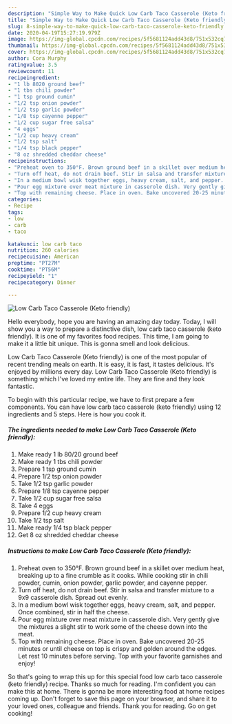 ```yaml
---
description: "Simple Way to Make Quick Low Carb Taco Casserole (Keto friendly)"
title: "Simple Way to Make Quick Low Carb Taco Casserole (Keto friendly)"
slug: 8-simple-way-to-make-quick-low-carb-taco-casserole-keto-friendly
date: 2020-04-19T15:27:19.979Z
image: https://img-global.cpcdn.com/recipes/5f5681124add43d8/751x532cq70/low-carb-taco-casserole-keto-friendly-recipe-main-photo.jpg
thumbnail: https://img-global.cpcdn.com/recipes/5f5681124add43d8/751x532cq70/low-carb-taco-casserole-keto-friendly-recipe-main-photo.jpg
cover: https://img-global.cpcdn.com/recipes/5f5681124add43d8/751x532cq70/low-carb-taco-casserole-keto-friendly-recipe-main-photo.jpg
author: Cora Murphy
ratingvalue: 3.5
reviewcount: 11
recipeingredient:
- "1 lb 8020 ground beef"
- "1 tbs chili powder"
- "1 tsp ground cumin"
- "1/2 tsp onion powder"
- "1/2 tsp garlic powder"
- "1/8 tsp cayenne pepper"
- "1/2 cup sugar free salsa"
- "4 eggs"
- "1/2 cup heavy cream"
- "1/2 tsp salt"
- "1/4 tsp black pepper"
- "8 oz shredded cheddar cheese"
recipeinstructions:
- "Preheat oven to 350°F. Brown ground beef in a skillet over medium heat, breaking up to a fine crumble as it cooks. While cooking stir in chili powder, cumin, onion powder, garlic powder, and cayenne pepper."
- "Turn off heat, do not drain beef. Stir in salsa and transfer mixture to a 9x9 casserole dish. Spread out evenly."
- "In a medium bowl wisk together eggs, heavy cream, salt, and pepper. Once combined, stir in half the cheese."
- "Pour egg mixture over meat mixture in casserole dish. Very gently give the mixtures a slight stir to work some of the cheese down into the meat."
- "Top with remaining cheese. Place in oven. Bake uncovered 20-25 minutes or until cheese on top is crispy and golden around the edges. Let rest 10 minutes before serving. Top with your favorite garnishes and enjoy!"
categories:
- Recipe
tags:
- low
- carb
- taco

katakunci: low carb taco 
nutrition: 260 calories
recipecuisine: American
preptime: "PT27M"
cooktime: "PT56M"
recipeyield: "1"
recipecategory: Dinner

---
```



![Low Carb Taco Casserole (Keto friendly)](https://img-global.cpcdn.com/recipes/5f5681124add43d8/751x532cq70/low-carb-taco-casserole-keto-friendly-recipe-main-photo.jpg)

Hello everybody, hope you are having an amazing day today. Today, I will show you a way to prepare a distinctive dish, low carb taco casserole (keto friendly). It is one of my favorites food recipes. This time, I am going to make it a little bit unique. This is gonna smell and look delicious.

Low Carb Taco Casserole (Keto friendly) is one of the most popular of recent trending meals on earth. It is easy, it is fast, it tastes delicious. It's enjoyed by millions every day. Low Carb Taco Casserole (Keto friendly) is something which I've loved my entire life. They are fine and they look fantastic.




To begin with this particular recipe, we have to first prepare a few components. You can have low carb taco casserole (keto friendly) using 12 ingredients and 5 steps. Here is how you cook it.

##### The ingredients needed to make Low Carb Taco Casserole (Keto friendly):

1. Make ready 1 lb 80/20 ground beef
1. Make ready 1 tbs chili powder
1. Prepare 1 tsp ground cumin
1. Prepare 1/2 tsp onion powder
1. Take 1/2 tsp garlic powder
1. Prepare 1/8 tsp cayenne pepper
1. Take 1/2 cup sugar free salsa
1. Take 4 eggs
1. Prepare 1/2 cup heavy cream
1. Take 1/2 tsp salt
1. Make ready 1/4 tsp black pepper
1. Get 8 oz shredded cheddar cheese




##### Instructions to make Low Carb Taco Casserole (Keto friendly):

1. Preheat oven to 350°F. Brown ground beef in a skillet over medium heat, breaking up to a fine crumble as it cooks. While cooking stir in chili powder, cumin, onion powder, garlic powder, and cayenne pepper.
1. Turn off heat, do not drain beef. Stir in salsa and transfer mixture to a 9x9 casserole dish. Spread out evenly.
1. In a medium bowl wisk together eggs, heavy cream, salt, and pepper. Once combined, stir in half the cheese.
1. Pour egg mixture over meat mixture in casserole dish. Very gently give the mixtures a slight stir to work some of the cheese down into the meat.
1. Top with remaining cheese. Place in oven. Bake uncovered 20-25 minutes or until cheese on top is crispy and golden around the edges. Let rest 10 minutes before serving. Top with your favorite garnishes and enjoy!




So that's going to wrap this up for this special food low carb taco casserole (keto friendly) recipe. Thanks so much for reading. I'm confident you can make this at home. There is gonna be more interesting food at home recipes coming up. Don't forget to save this page on your browser, and share it to your loved ones, colleague and friends. Thank you for reading. Go on get cooking!
